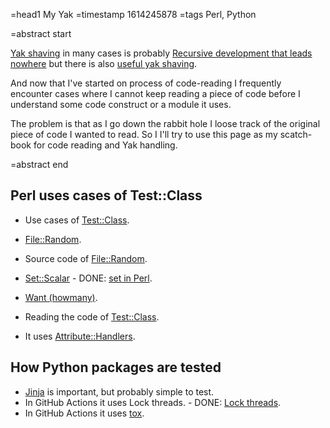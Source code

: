 =head1 My Yak
=timestamp 1614245878
=tags Perl, Python

=abstract start

[Yak shaving](/yak-shaving) in many cases is probably [Recursive development that leads nowhere](/recursive-development-that-leads-nowhere)
but there is also [useful yak shaving](/the-useful-yak-shaving).

And now that I've started on process of code-reading I frequently encounter cases where I cannot keep reading a piece of code before I understand
some code construct or a module it uses.

The problem is that as I go down the rabbit hole I loose track of the original piece of code I wanted to read.
So I I'll try to use this page as my scatch-book for code reading and Yak handling.

=abstract end

## Perl uses cases of Test::Class

* Use cases of [Test::Class](https://metacpan.org/release/Test-Class).
* [File::Random](https://metacpan.org/pod/File::Random).

* Source code of [File::Random](https://metacpan.org/source/File::Random).
* [Set::Scalar](https://metacpan.org/release/Set-Scalar/source/lib/Set/Scalar.pm) - DONE: [set in Perl](https://perlmaven.com/sets).
* [Want (howmany)](https://metacpan.org/pod/Want).

* Reading the code of [Test::Class](https://metacpan.org/release/Test-Class).
* It uses [Attribute::Handlers](https://metacpan.org/pod/Attribute::Handlers).

## How Python packages are tested

* [Jinja](https://jinja.palletsprojects.com/) is important, but probably simple to test.
* In GitHub Actions it uses Lock threads. -  DONE: [Lock threads](https://code-maven.com/slides/github-ci/lock-threads).
* In GitHub Actions it uses [tox](https://tox.readthedocs.io/).

